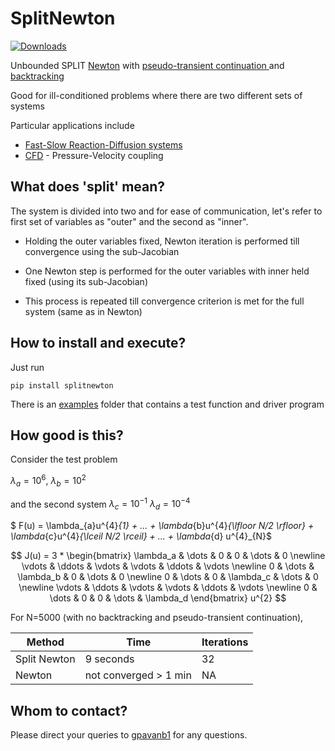 # SplitNewton

[![Downloads](https://pepy.tech/badge/splitnewton)](https://pepy.tech/project/splitnewton)

Unbounded SPLIT [Newton](https://en.wikipedia.org/wiki/Newton%27s_method) with [pseudo-transient continuation
](https://ctk.math.ncsu.edu/TALKS/Purdue.pdf) and [backtracking](https://en.wikipedia.org/wiki/Backtracking_line_search)

Good for ill-conditioned problems where there are two different sets of systems

Particular applications include
* [Fast-Slow Reaction-Diffusion systems](https://en.wikipedia.org/wiki/Reaction%E2%80%93diffusion_system)
* [CFD](https://en.wikipedia.org/wiki/Computational_fluid_dynamics) - Pressure-Velocity coupling

## What does 'split' mean?

The system is divided into two and for ease of communication, let's refer to first set of variables as "outer" and the second as "inner".

* Holding the outer variables fixed, Newton iteration is performed till convergence using the sub-Jacobian

* One Newton step is performed for the outer variables with inner held fixed (using its sub-Jacobian)

* This process is repeated till convergence criterion is met for the full system (same as in Newton)

## How to install and execute?

Just run 
```
pip install splitnewton
```

There is an [examples](https://github.com/gpavanb1/SplitNewton/examples) folder that contains a test function and driver program

## How good is this?

Consider the test problem

$\lambda_{a} = 10^{6}$, 
$\lambda_{b} = 10^{2}$

and the second system
$\lambda_{c} = 10^{-1}$
$\lambda_{d} = 10^{-4}$

$ F(u) = \lambda_{a}u^{4}_{1} + ... + \lambda_{b}u^{4}_{\lfloor N/2 \rfloor} + \lambda_{c}u^{4}_{\lceil N/2 \rceil} + ... + \lambda_{d} u^{4}_{N}$

$$
J(u) = 3 * \begin{bmatrix}
\lambda_a & \dots & 0 & 0 & \dots & 0 \newline
\vdots & \ddots & \vdots & \vdots & \ddots & \vdots \newline
0 & \dots & \lambda_b & 0 & \dots & 0 \newline
0 & \dots & 0 & \lambda_c & \dots & 0 \newline
\vdots & \ddots & \vdots & \vdots & \ddots & \vdots \newline
0 & \dots & 0 & 0 & \dots & \lambda_d
\end{bmatrix} u^{2}
$$

For N=5000 (with no backtracking and pseudo-transient continuation), 

| Method    | Time       | Iterations    |
|-----------|------------|---------------|
| Split Newton    |    9 seconds |  32   |
| Newton |  not converged > 1 min  | NA  |


## Whom to contact?

Please direct your queries to [gpavanb1](http://github.com/gpavanb1)
for any questions.